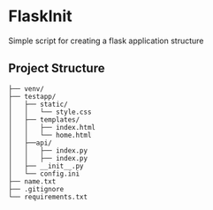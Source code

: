 # FlaskInit
Simple script for creating a flask application structure

## Project Structure
```
├── venv/
├── testapp/
│   ├── static/
│   │   └── style.css
│   ├── templates/
│   │   ├── index.html
│   │   └── home.html
│   ├──api/
│   │   ├── index.py
│   │   ├── index.py
│   ├── __init__.py
│   └── config.ini
├── name.txt
├── .gitignore
└── requirements.txt
```
